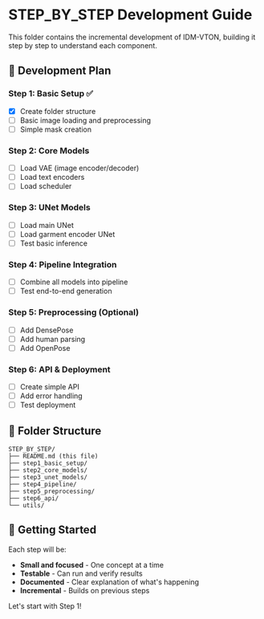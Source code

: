 # STEP_BY_STEP Development Guide

This folder contains the incremental development of IDM-VTON, building it step by step to understand each component.

## 🎯 Development Plan

### **Step 1: Basic Setup** ✅
- [x] Create folder structure
- [ ] Basic image loading and preprocessing
- [ ] Simple mask creation

### **Step 2: Core Models** 
- [ ] Load VAE (image encoder/decoder)
- [ ] Load text encoders
- [ ] Load scheduler

### **Step 3: UNet Models**
- [ ] Load main UNet
- [ ] Load garment encoder UNet
- [ ] Test basic inference

### **Step 4: Pipeline Integration**
- [ ] Combine all models into pipeline
- [ ] Test end-to-end generation

### **Step 5: Preprocessing (Optional)**
- [ ] Add DensePose
- [ ] Add human parsing
- [ ] Add OpenPose

### **Step 6: API & Deployment**
- [ ] Create simple API
- [ ] Add error handling
- [ ] Test deployment

## 📁 Folder Structure

```
STEP_BY_STEP/
├── README.md (this file)
├── step1_basic_setup/
├── step2_core_models/
├── step3_unet_models/
├── step4_pipeline/
├── step5_preprocessing/
├── step6_api/
└── utils/
```

## 🚀 Getting Started

Each step will be:
- **Small and focused** - One concept at a time
- **Testable** - Can run and verify results
- **Documented** - Clear explanation of what's happening
- **Incremental** - Builds on previous steps

Let's start with Step 1!
